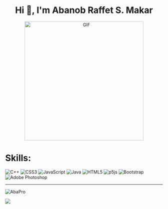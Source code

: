 <h1 align="center">Hi 👋, I'm Abanob Raffet S. Makar </h1>

<p align="center">
<img alt="GIF" src="https://i.giphy.com/media/ZN3jVXH3jZaXKivytT/giphy.webp" height="380" />

</p>

# Skills:
![C++](https://img.shields.io/badge/c++-%2300599C.svg?style=for-the-badge&logo=c%2B%2B&logoColor=white) 
![CSS3](https://img.shields.io/badge/css3-%231572B6.svg?style=for-the-badge&logo=css3&logoColor=white) 
![JavaScript](https://img.shields.io/badge/javascript-%23323330.svg?style=for-the-badge&logo=javascript&logoColor=%23F7DF1E) 
![Java](https://img.shields.io/badge/java-%23ED8B00.svg?style=for-the-badge&logo=java&logoColor=white) 
![HTML5](https://img.shields.io/badge/html5-%23E34F26.svg?style=for-the-badge&logo=html5&logoColor=white) 
![p5js](https://img.shields.io/badge/p5.js-ED225D?style=for-the-badge&logo=p5.js&logoColor=FFFFFF) 
![Bootstrap](https://img.shields.io/badge/bootstrap-%23563D7C.svg?style=for-the-badge&logo=bootstrap&logoColor=white) 
![Adobe Photoshop](https://img.shields.io/badge/adobephotoshop-%2331A8FF.svg?style=for-the-badge&logo=adobephotoshop&logoColor=white)

---
<p align="center">

<p><img align="center" src="https://github-readme-stats.vercel.app/api/top-langs?username=AbaPro&show_icons=true&locale=en&layout=compact" alt="AbaPro" /></p>

[![](https://visitcount.itsvg.in/api?id=AbaPro&icon=0&color=0)](https://visitcount.itsvg.in)

</p>

<!-- Proudly created with GPRM ( https://gprm.itsvg.in ) -->
